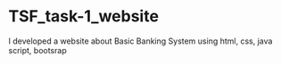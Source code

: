 # TSF_task-1_website
I developed a website about Basic Banking System using html, css, java script, bootsrap
